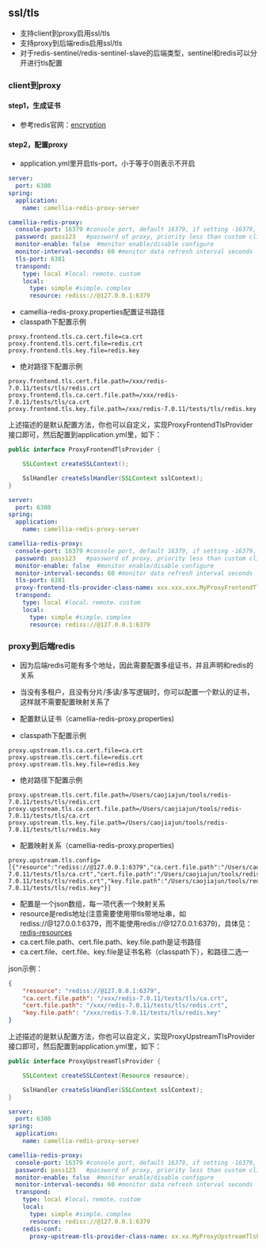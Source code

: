
## ssl/tls

* 支持client到proxy启用ssl/tls
* 支持proxy到后端redis启用ssl/tls
* 对于redis-sentinel/redis-sentinel-slave的后端类型，sentinel和redis可以分开进行tls配置

### client到proxy

#### step1，生成证书

* 参考redis官网：[encryption](https://redis.io/docs/management/security/encryption/)

#### step2，配置proxy

* application.yml里开启tls-port，小于等于0则表示不开启

```yml
server:
  port: 6380
spring:
  application:
    name: camellia-redis-proxy-server

camellia-redis-proxy:
  console-port: 16379 #console port, default 16379, if setting -16379, proxy will choose a random port, if setting 0, will disable console
  password: pass123   #password of proxy, priority less than custom client-auth-provider-class-name
  monitor-enable: false  #monitor enable/disable configure
  monitor-interval-seconds: 60 #monitor data refresh interval seconds
  tls-port: 6381
  transpond:
    type: local #local、remote、custom
    local:
      type: simple #simple、complex
      resource: rediss://@127.0.0.1:6379
```

* camellia-redis-proxy.properties配置证书路径  
* classpath下配置示例
```properties
proxy.frontend.tls.ca.cert.file=ca.crt
proxy.frontend.tls.cert.file=redis.crt
proxy.frontend.tls.key.file=redis.key
```
* 绝对路径下配置示例
```properties
proxy.frontend.tls.cert.file.path=/xxx/redis-7.0.11/tests/tls/redis.crt
proxy.frontend.tls.ca.cert.file.path=/xxx/redis-7.0.11/tests/tls/ca.crt
proxy.frontend.tls.key.file.path=/xxx/redis-7.0.11/tests/tls/redis.key
```

上述描述的是默认配置方法，你也可以自定义，实现ProxyFrontendTlsProvider接口即可，然后配置到application.yml里，如下：
```java
public interface ProxyFrontendTlsProvider {

    SSLContext createSSLContext();

    SslHandler createSslHandler(SSLContext sslContext);
}
```
```yml
server:
  port: 6380
spring:
  application:
    name: camellia-redis-proxy-server

camellia-redis-proxy:
  console-port: 16379 #console port, default 16379, if setting -16379, proxy will choose a random port, if setting 0, will disable console
  password: pass123   #password of proxy, priority less than custom client-auth-provider-class-name
  monitor-enable: false  #monitor enable/disable configure
  monitor-interval-seconds: 60 #monitor data refresh interval seconds
  tls-port: 6381
  proxy-frontend-tls-provider-class-name: xxx.xxx.xxx.MyProxyFrontendTlsProvider
  transpond:
    type: local #local、remote、custom
    local:
      type: simple #simple、complex
      resource: rediss://@127.0.0.1:6379
```


### proxy到后端redis

* 因为后端redis可能有多个地址，因此需要配置多组证书，并且声明和redis的关系
* 当没有多租户，且没有分片/多读/多写逻辑时，你可以配置一个默认的证书，这样就不需要配置映射关系了

* 配置默认证书（camellia-redis-proxy.properties)
* classpath下配置示例
```properties
proxy.upstream.tls.ca.cert.file=ca.crt
proxy.upstream.tls.cert.file=redis.crt
proxy.upstream.tls.key.file=redis.key
```
* 绝对路径下配置示例
```properties
proxy.upstream.tls.cert.file.path=/Users/caojiajun/tools/redis-7.0.11/tests/tls/redis.crt
proxy.upstream.tls.ca.cert.file.path=/Users/caojiajun/tools/redis-7.0.11/tests/tls/ca.crt
proxy.upstream.tls.key.file.path=/Users/caojiajun/tools/redis-7.0.11/tests/tls/redis.key
```      

* 配置映射关系（camellia-redis-proxy.properties)
```properties
proxy.upstream.tls.config=[{"resource":"rediss://@127.0.0.1:6379","ca.cert.file.path":"/Users/caojiajun/tools/redis-7.0.11/tests/tls/ca.crt","cert.file.path":"/Users/caojiajun/tools/redis-7.0.11/tests/tls/redis.crt","key.file.path":"/Users/caojiajun/tools/redis-7.0.11/tests/tls/redis.key"}]
```
* 配置是一个json数组，每一项代表一个映射关系
* resource是redis地址(注意需要使用带tls带地址串，如rediss://@127.0.0.1:6379，而不能使用redis://@127.0.0.1:6379)，具体见：[redis-resources](../auth/redis-resources.md)
* ca.cert.file.path、cert.file.path、key.file.path是证书路径
* ca.cert.file、cert.file、key.file是证书名称（classpath下），和路径二选一

json示例：
```json
{
    "resource": "rediss://@127.0.0.1:6379",
    "ca.cert.file.path": "/xxx/redis-7.0.11/tests/tls/ca.crt",
    "cert.file.path": "/xxx/redis-7.0.11/tests/tls/redis.crt",
    "key.file.path": "/xxx/redis-7.0.11/tests/tls/redis.key"
}
```


上述描述的是默认配置方法，你也可以自定义，实现ProxyUpstreamTlsProvider接口即可，然后配置到application.yml里，如下：
```java
public interface ProxyUpstreamTlsProvider {

    SSLContext createSSLContext(Resource resource);

    SslHandler createSslHandler(SSLContext sslContext);
}
```
```yml
server:
  port: 6380
spring:
  application:
    name: camellia-redis-proxy-server

camellia-redis-proxy:
  console-port: 16379 #console port, default 16379, if setting -16379, proxy will choose a random port, if setting 0, will disable console
  password: pass123   #password of proxy, priority less than custom client-auth-provider-class-name
  monitor-enable: false  #monitor enable/disable configure
  monitor-interval-seconds: 60 #monitor data refresh interval seconds
  transpond:
    type: local #local、remote、custom
    local:
      type: simple #simple、complex
      resource: rediss://@127.0.0.1:6379
    redis-conf:
      proxy-upstream-tls-provider-class-name: xx.xx.MyProxyUpstreamTlsProvider
```